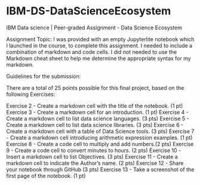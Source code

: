 # IBM-DS-DataScienceEcosystem
IBM Data science | Peer-graded Assignment - Data Science Ecosystem

Assignment Topic: I was provided with an empty Jupyterlite notebook which I launched in the course, to complete this assignment. I needed to include a combination of markdown and code cells. I did not needed to use the Markdown cheat sheet to help me determine the appropriate syntax for my markdown. 

Guidelines for the submission:

There are a total of 25 points possible for this final project, based on the following Exercises:

Exercise 2 - Create a markdown cell with the title of the notebook. (1 pt)
Exercise 3 - Create a markdown cell for an introduction. (1 pt) 
Exercise 4 - Create a markdown cell to list data science languages. (3 pts) 
Exercise 5 - Create a markdown cell to list data science libraries. (3 pts) 
Exercise 6 - Create a markdown cell with a table of Data Science tools. (3 pts) 
Exercise 7 - Create a markdown cell introducing arithmetic expression examples. (1 pt) 
Exercise 8 - Create a code cell to multiply and add numbers.(2 pts) 
Exercise 9 - Create a code cell to convert minutes to hours. (2 pts) 
Exercise 10 -Insert a markdown cell to list Objectives. (3 pts) 
Exercise 11 - Create a markdown cell to indicate the Author’s name. (2 pts) 
Exercise 12 - Share your notebook through GitHub (3 pts) 
Exercise 13 - Take a screenshot of the first page of the notebook. (1 pt)
